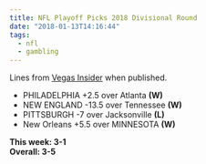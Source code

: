 ```yaml
---
title: NFL Playoff Picks 2018 Divisional Round
date: "2018-01-13T14:16:44"
tags:
  - nfl
  - gambling
---
```


Lines from [Vegas Insider](http://www.vegasinsider.com/nfl/matchups/matchups.cfm/week/19/season/2017) when published.

- PHILADELPHIA +2.5 over Atlanta **(W)**
- NEW ENGLAND -13.5 over Tennessee **(W)**
- PITTSBURGH -7 over Jacksonville **(L)**
- New Orleans +5.5 over MINNESOTA **(W)**

**This week: 3-1**<br/>
**Overall: 3-5**
